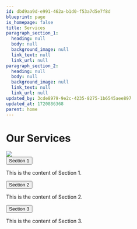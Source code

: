 ```yaml
---
id: dbd9aa9d-e991-462a-b1d0-f53a7d5e7f8d
blueprint: page
is_homepage: false
title: Services
paragraph_section_1:
  heading: null
  body: null
  background_image: null
  link_text: null
  link_url: null
paragraph_section_2:
  heading: null
  body: null
  background_image: null
  link_text: null
  link_url: null
updated_by: 3cde8979-9e2c-4235-8275-1b6545aee897
updated_at: 1720886368
parent: home
---
```

<div class="flex flex-col lg:flex-row justify-center align-center lg:mb-[6rem]"> 
  <div class="flex-1 lg:pr-[6rem]">
                <h1 class="mb-6">Our Services</h2>
             <img src="/assets/about-page-background.jpg" class="mb-6 object-cover">  
  </div>
  <div class="flex-1 flex">
      
<div class="accordion">
    <div class="accordion-item">
        <button class="accordion-header">Section 1</button>
        <div class="accordion-content">
            <p>This is the content of Section 1.</p>
        </div>
    </div>
    <div class="accordion-item">
        <button class="accordion-header">Section 2</button>
        <div class="accordion-content">
            <p>This is the content of Section 2.</p>
        </div>
    </div>
    <div class="accordion-item">
        <button class="accordion-header">Section 3</button>
        <div class="accordion-content">
            <p>This is the content of Section 3.</p>
        </div>
    </div>
</div>
  </div>
</div>